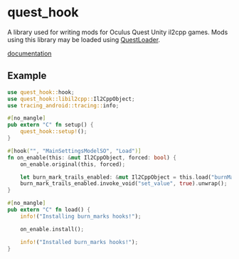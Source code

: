 # quest_hook

A library used for writing mods for Oculus Quest Unity il2cpp games. Mods using this library may be loaded using [QuestLoader](https://github.com/sc2ad/QuestLoader).

[documentation](https://stackdoubleflow.github.io/quest-hook-rs/quest_hook/index.html)

## Example

```rust
use quest_hook::hook;
use quest_hook::libil2cpp::Il2CppObject;
use tracing_android::tracing::info;

#[no_mangle]
pub extern "C" fn setup() {
    quest_hook::setup!();
}

#[hook("", "MainSettingsModelSO", "Load")]
fn on_enable(this: &mut Il2CppObject, forced: bool) {
    on_enable.original(this, forced);

    let burn_mark_trails_enabled: &mut Il2CppObject = this.load("burnMarkTrailsEnabled").unwrap();
    burn_mark_trails_enabled.invoke_void("set_value", true).unwrap();
}

#[no_mangle]
pub extern "C" fn load() {
    info!("Installing burn_marks hooks!");

    on_enable.install();

    info!("Installed burn_marks hooks!");
}
```
